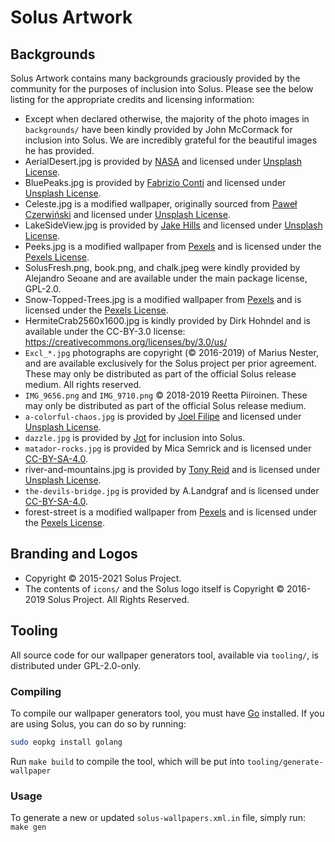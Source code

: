 # Solus Artwork

## Backgrounds

Solus Artwork contains many backgrounds graciously provided by the community for the purposes of inclusion into Solus. Please see the below listing for the appropriate credits and licensing information:

- Except when declared otherwise, the majority of the photo images in `backgrounds/` have been kindly provided by John McCormack for inclusion into Solus. We are incredibly grateful for the beautiful images he has provided.
- AerialDesert.jpg is provided by [NASA](https://unsplash.com/photos/whDrFMucHkc) and licensed under [Unsplash License](https://unsplash.com/license).
- BluePeaks.jpg is provided by [Fabrizio Conti](https://unsplash.com/photos/k6GpdsPJSZw) and licensed under [Unsplash License](https://unsplash.com/license).
- Celeste.jpg is a modified wallpaper, originally sourced from [Paweł Czerwiński](https://unsplash.com/photos/SoB70WFVWGU) and licensed under [Unsplash License](https://unsplash.com/license).
- LakeSideView.jpg is provided by [Jake Hills](https://unsplash.com/photos/mI02K_LxlfU) and licensed under [Unsplash License](https://unsplash.com/license).
- Peeks.jpg is a modified wallpaper from [Pexels](https://www.pexels.com/photo/green-pine-trees-covered-with-fogs-under-white-sky-during-daytime-167699/) and is licensed under the [Pexels License](https://www.pexels.com/photo-license/).
- SolusFresh.png, book.png, and chalk.jpeg were kindly provided by Alejandro Seoane and are available under the main package license, GPL-2.0.
- Snow-Topped-Trees.jpg is a modified wallpaper from [Pexels](https://www.pexels.com/photo/aerial-photography-of-trees-1438761/) and is licensed under the [Pexels License](https://www.pexels.com/photo-license/).
- HermiteCrab2560x1600.jpg is kindly provided by Dirk Hohndel and is available under the CC-BY-3.0 license: https://creativecommons.org/licenses/by/3.0/us/
- `Excl_*.jpg` photographs are copyright (© 2016-2019) of Marius Nester, and are available exclusively for the Solus project per prior agreement. These may only be distributed as part of the official Solus release medium. All rights reserved.
- `IMG_9656.png` and `IMG_9710.png` © 2018-2019 Reetta Piiroinen. These may only be distributed as part of the official Solus release medium.
- `a-colorful-chaos.jpg` is provided by [Joel Filipe](https://unsplash.com/photos/k8apfKm-Md4) and licensed under [Unsplash License](https://unsplash.com/license).
- `dazzle.jpg` is provided by [Jot](https://linktr.ee/mustang164) for inclusion into Solus.
- `matador-rocks.jpg` is provided by Mica Semrick and is licensed under [CC-BY-SA-4.0](https://creativecommons.org/licenses/by-sa/4.0/).
- river-and-mountains.jpg is provided by [Tony Reid](https://unsplash.com/photos/UMJUr3st0AE) and is licensed under [Unsplash License](https://unsplash.com/license).
- `the-devils-bridge.jpg` is provided by A.Landgraf and is licensed under [CC-BY-SA-4.0](https://creativecommons.org/licenses/by-sa/4.0/).
- forest-street is a modified wallpaper from [Pexels](https://www.pexels.com/photo/forest-pathways-photo-1996051/) and is licensed under the [Pexels License](https://www.pexels.com/photo-license/).

## Branding and Logos 

- Copyright © 2015-2021 Solus Project.
- The contents of `icons/` and the Solus logo itself is Copyright © 2016-2019 Solus Project. All Rights Reserved.

## Tooling

All source code for our wallpaper generators tool, available via `tooling/`, is distributed under GPL-2.0-only.

### Compiling

To compile our wallpaper generators tool, you must have [Go](https://golang.org) installed. If you are using Solus, you can do so by running:

``` bash
sudo eopkg install golang
```

Run `make build` to compile the tool, which will be put into `tooling/generate-wallpaper`

### Usage

To generate a new or updated `solus-wallpapers.xml.in` file, simply run: `make gen`
    